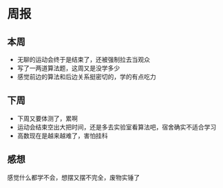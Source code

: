# 周报
## 本周
* 无聊的运动会终于是结束了，还被强制拉去当观众
* 写了一两道算法题，这周又是没学多少
* 感觉前边的算法和后边关系挺密切的，学的有点吃力
## 下周
* 下周又要体测了，累啊
* 运动会结束空出大把时间，还是多去实验室看算法吧，宿舍确实不适合学习
* 高数现在是越来越难了，害怕挂科
## 感想
感觉什么都学不会，想摆又摆不完全，废物实锤了
